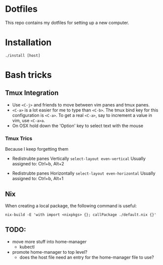 # Dotfiles

This repo contains my dotfiles for setting up a new computer.

# Installation

`./install [host]`

# Bash tricks

## Tmux Integration

* Use `<C-j>` and friends to move between vim panes and tmux panes.
* `<C-a>` is a lot easier for me to type than `<C-b>`. The tmux bind key
  for this configuration is `<C-a>`. To get a real `<C-a>`, say to increment
  a value in vim, use `<C-a>a`.
* On OSX hold down the 'Option' key to select text with the mouse

### Tmux Trics

Because I keep forgetting them

* Redistrubte panes Vertically
  `select-layout even-vertical`
  Usually assigned to: Ctrl+b, Alt+2

* Redistrubte panes Horizontally
  `select-layout even-horizontal`
  Usually assigned to: Ctrl+b, Alt+1

## Nix

When creating a local package, the following command is useful:

```
nix-build -E 'with import <nixpkgs> {}; callPackage ./default.nix {}'
```

## TODO:
  - move more stuff into home-manager
    - kubectl
  - promote home-manager to top level?
    - does the host file need an entry for the home-manager file to use?
